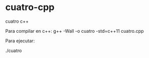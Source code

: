 # cuatro-cpp
cuatro c++

Para compilar en c++: g++ -Wall -o cuatro -std=c++11 cuatro.cpp

Para ejecutar:

./cuatro
